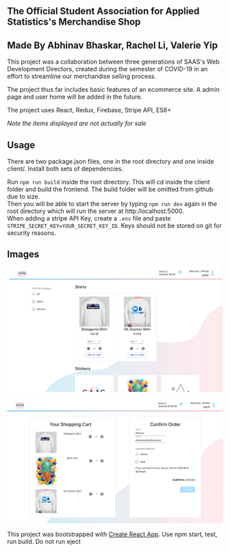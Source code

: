 ## The Official Student Association for Applied Statistics's Merchandise Shop
## Made By Abhinav Bhaskar, Rachel Li, Valerie Yip  

This project was a collaboration between three generations of SAAS's Web Development Directors, created during the semester of COVID-19 in an effort to streamline our merchandise selling process.  

The project thus far includes basic features of an ecommerce site. A admin page and user home will be added in the future.  

The project uses React, Redux, Firebase, Stripe API, ES6+  

*Note the items displayed are not actually for sale*  

## Usage
There are two package.json files, one in the root directory and one inside client/. Install both sets of dependencies.  

Run `npm run build` inside the root directory. This will cd inside the client folder and build the frontend. The build folder will be omitted from github due to size.  
Then you will be able to start the server by typing `npm run dev` again in the root directory which will run the server at http:/localhost:5000.  
When adding a stripe API Key, create a `.env` file and paste `STRIPE_SECRET_KEY=YOUR_SECRET_KEY_ID`. Keys should not be stored on git for security reasons.

## Images
![Home page](./images/shop-home.png)

![Checkout page](./images/checkout.png)

This project was bootstrapped with [Create React App](https://github.com/facebook/create-react-app).
Use npm start, test, run build. Do not run eject

